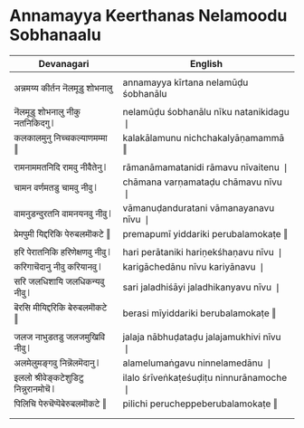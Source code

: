 # Annamayya Keerthanas Nelamoodu Sobhanaalu

| Devanagari | English |
| ------ | ------ |
|  |  |
| अन्नमय्य कीर्तन नॆलमूडु शोभनालु   | annamayya kīrtana nelamūḍu śobhanālu   |
|  |  |
| नॆलमूडु शोभनालु नीकु नतनिकिदगु ❘   | nelamūḍu śobhanālu nīku natanikidagu ❘   |
| कलकालमुनु निच्चकल्याणमम्मा ‖   | kalakālamunu nichchakalyāṇamammā ‖   |
|  |  |
| रामनाममतनिदि रामवु नीवैतेनु ❘   | rāmanāmamatanidi rāmavu nīvaitenu ❘   |
| चामन वर्णमतडु चामवु नीवु ❘   | chāmana varṇamataḍu chāmavu nīvu ❘   |
| वामनुडन्दुरतनि वामनयनवु नीवु ❘   | vāmanuḍanduratani vāmanayanavu nīvu ❘   |
| प्रेमपुमी यिद्दरिकि पेरुबलमॊकटे ‖   | premapumī yiddariki perubalamokaṭe ‖   |
|  |  |
| हरि पेरातनिकि हरिणेक्षणवु नीवु ❘   | hari perātaniki hariṇekśhaṇavu nīvu ❘   |
| करिगाचॆदानु नीवु करियानवु ❘   | karigāchedānu nīvu kariyānavu ❘   |
| सरि जलधिशायि जलधिकन्यवु नीवु ❘   | sari jaladhiśāyi jaladhikanyavu nīvu ❘   |
| बॆरसि मीयिद्दरिकि बेरुबलमॊकटे ‖   | berasi mīyiddariki berubalamokaṭe ‖   |
|  |  |
| जलज नाभुडतडु जलजमुखिवि नीवु ❘   | jalaja nābhuḍataḍu jalajamukhivi nīvu ❘   |
| अलमेलुमङ्गवु निन्नॆलमॆदानु ❘   | alamelumaṅgavu ninnelamedānu ❘   |
| इललो श्रीवेङ्कटेशुडिटु निन्नुरानमोचॆ ❘   | ilalo śrīveṅkaṭeśuḍiṭu ninnurānamoche ❘   |
| पिलिचि पेरुचॆप्पॆबेरुबलमॊकटे ‖   | pilichi perucheppeberubalamokaṭe ‖   |
|  |  |
|  |  |
